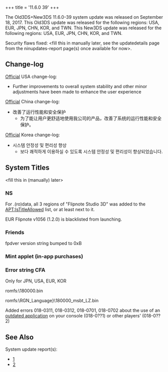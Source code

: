 +++
title = '11.6.0 39'
+++

The Old3DS+New3DS 11.6.0-39 system update was released on September 18,
2017. This Old3DS update was released for the following regions: USA,
EUR, JPN, CHN, KOR, and TWN. This New3DS update was released for the
following regions: USA, EUR, JPN, CHN, KOR, and TWN.

Security flaws fixed: \<fill this in manually later, see the
updatedetails page from the ninupdates-report page(s) once available for
now\>.

## Change-log

[Official](http://en-americas-support.nintendo.com/app/answers/detail/a_id/667/p/430/c/267)
USA change-log:

- Further improvements to overall system stability and other minor
  adjustments have been made to enhance the user experience

[Official](http://www.ique.com/3ds/support/update/3dsxlupdate.html)
China change-log:

- 改善了运行性能和安全保护
  - 为了能让用户更舒适地使用我公司的产品，改善了系统的运行性能和安全保护。

[Official](http://nintendo.co.kr/3DS/customer/systemupdate.php) Korea
change-log:

- 시스템 안정성 및 편리성 향상
  - 보다 쾌적하게 이용하실 수 있도록 시스템 안정성 및 편리성이
    향상되었습니다.

## System Titles

\<fill this in (manually) later\>

### NS

For .(ro)data, all 3 regions of "Flipnote Studio 3D" was added to the
[<APT:IsTitleAllowed>](APT:IsTitleAllowed "wikilink") list, or at least
next to it.

EUR Flipnote v1056 (1.2.0) is blacklisted from launching.

### Friends

fpdver version string bumped to 0xB

### Mint applet (in-app purchases)

### Error string CFA

Only for JPN, USA, EUR, KOR

romfs:\180000.bin

romfs:\\RGN_Language}\180000_msbt_LZ.bin

Added errors 018-0311, 018-0312, 018-0701, 018-0702 about the use of an
[outdated application](Title_list/Patches "wikilink") on your console
(018-0??1) or other players' (018-0??2)

## See Also

System update report(s):

- [1](https://yls8.mtheall.com/ninupdates/reports.php?date=09-18-17_08-00-39&sys=ctr)
- [2](https://yls8.mtheall.com/ninupdates/reports.php?date=09-18-17_08-00-44&sys=ktr)